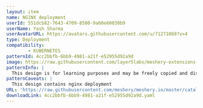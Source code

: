 ```yaml
---
layout: item
name: NGINX deployment
userId: 551dcb82-7643-4709-8500-9a60e60030b9
userName: Yash Sharma
userAvatarURL: https://avatars.githubusercontent.com/u/71271069?v=4
type: Deployment
compatibility: 
        - KUBERNETES
patternId: 4cc2bbfb-6bb9-4981-a21f-e52955d92a9d
image: https://raw.githubusercontent.com/layer5labs/meshery-extensions-packages/master/action-assets/design-assets/4cc2bbfb-6bb9-4981-a21f-e52955d92a9d.png
patternInfo: |
  This design is for learning purposes and may be freely copied and distributed.
patternCaveats: |
  This design contains nginx deployment
URL: 'https://raw.githubusercontent.com/meshery/meshery.io/master/catalog/4cc2bbfb-6bb9-4981-a21f-e52955d92a9d.yaml'
downloadLink: 4cc2bbfb-6bb9-4981-a21f-e52955d92a9d.yaml
---
```

